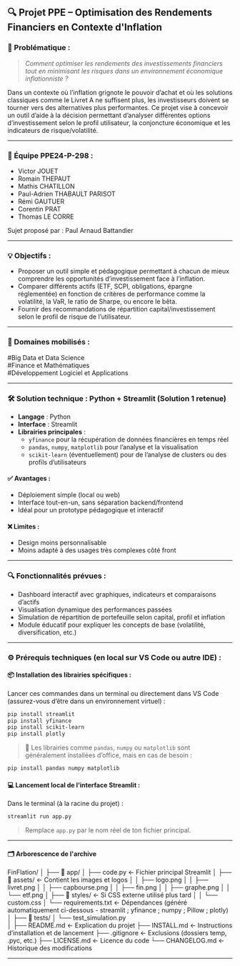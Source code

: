 ## 🔍 Projet PPE – Optimisation des Rendements Financiers en Contexte d'Inflation

### 🎯 Problématique :
> *Comment optimiser les rendements des investissements financiers tout en minimisant les risques dans un environnement économique inflationniste ?*

Dans un contexte où l’inflation grignote le pouvoir d’achat et où les solutions classiques comme le Livret A ne suffisent plus, les investisseurs doivent se tourner vers des alternatives plus performantes. Ce projet vise à concevoir un outil d’aide à la décision permettant d’analyser différentes options d’investissement selon le profil utilisateur, la conjoncture économique et les indicateurs de risque/volatilité.

---

### 👥 Équipe PPE24-P-298 :
- Victor JOUET  
- Romain THEPAUT  
- Mathis CHATILLON  
- Paul-Adrien THABAULT PARISOT  
- Rémi GAUTUER  
- Corentin PRAT  
- Thomas LE CORRE  

Sujet proposé par : Paul Arnaud Battandier

---

### 💡 Objectifs :
- Proposer un outil simple et pédagogique permettant à chacun de mieux comprendre les opportunités d’investissement face à l’inflation.
- Comparer différents actifs (ETF, SCPI, obligations, épargne réglementée) en fonction de critères de performance comme la volatilité, la VaR, le ratio de Sharpe, ou encore le bêta.
- Fournir des recommandations de répartition capital/investissement selon le profil de risque de l’utilisateur.

---

### 🧠 Domaines mobilisés :
#Big Data et Data Science  
#Finance et Mathématiques  
#Développement Logiciel et Applications  

---

### 🛠️ Solution technique : Python + Streamlit (Solution 1 retenue)
- **Langage** : Python  
- **Interface** : Streamlit  
- **Librairies principales** :
  - `yfinance` pour la récupération de données financières en temps réel
  - `pandas`, `numpy`, `matplotlib` pour l’analyse et la visualisation
  - `scikit-learn` (éventuellement) pour de l’analyse de clusters ou des profils d’utilisateurs

#### ✅ Avantages :
- Déploiement simple (local ou web)
- Interface tout-en-un, sans séparation backend/frontend
- Idéal pour un prototype pédagogique et interactif

#### ❌ Limites :
- Design moins personnalisable
- Moins adapté à des usages très complexes côté front

---

### 🔍 Fonctionnalités prévues :
- Dashboard interactif avec graphiques, indicateurs et comparaisons d’actifs
- Visualisation dynamique des performances passées
- Simulation de répartition de portefeuille selon capital, profil et inflation
- Module éducatif pour expliquer les concepts de base (volatilité, diversification, etc.)

---

### ⚙️ Prérequis techniques (en local sur VS Code ou autre IDE) :

#### 📦 Installation des librairies spécifiques :

Lancer ces commandes dans un terminal ou directement dans VS Code (assurez-vous d’être dans un environnement virtuel) :

```bash
pip install streamlit
pip install yfinance
pip install scikit-learn
pip install plotly
```

> 🔁 Les librairies comme `pandas`, `numpy` ou `matplotlib` sont généralement installées d’office, mais en cas de besoin :

```bash
pip install pandas numpy matplotlib
```

#### 💻 Lancement local de l’interface Streamlit :

Dans le terminal (à la racine du projet) :

```bash
streamlit run app.py
```

> Remplace `app.py` par le nom réel de ton fichier principal.

---

#### 🗂️ Arborescence de l'archive

FinFlation/
│
├── 📁 app/
│   ├── code.py                ← Fichier principal Streamlit
│   ├── 📁 assets/             ← Contient les images et logos
│   │   ├── logo.png
│   │   ├── livret.png
│   │   ├── capbourse.png
│   │   ├── fin.png
│   │   ├── graphe.png
│   │   └── etf.png
│   ├── 📁 styles/             ← Si CSS externe utilisé plus tard
│   │   └── custom.css
│   └── requirements.txt       ← Dépendances (généré automatiquement ci-dessous - streamlit ; yfinance ; numpy ; Pillow ; plotly)
│
├── 📁 tests/
│   └── test_simulation.py    
│
├── README.md                  ← Explication du projet
├── INSTALL.md                 ← Instructions d’installation et de lancement
├── .gitignore                 ← Exclusions (dossiers temp, .pyc, etc.)
├── LICENSE.md                 ← Licence du code
└── CHANGELOG.md               ← Historique des modifications

---
